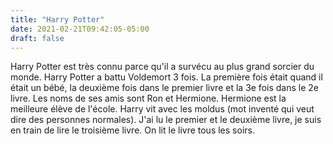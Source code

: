 ```yaml
---
title: "Harry Potter"
date: 2021-02-21T09:42:05-05:00
draft: false
---
```


Harry Potter est très connu parce qu'il a survécu au plus grand sorcier du monde. Harry Potter a battu Voldemort 3 fois. La première fois était quand il était un bébé, la deuxième fois dans le premier livre et la 3e fois dans le 2e livre. Les noms de ses amis sont Ron et Hermione. Hermione est la meilleure élève de l'école. Harry vit avec les moldus (mot inventé qui veut dire des personnes normales). J'ai lu le premier et le deuxième livre, je suis en train de lire le troisième livre. On lit le livre tous les soirs.